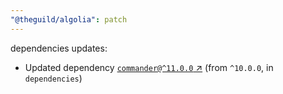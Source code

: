 ```yaml
---
"@theguild/algolia": patch
---
```

dependencies updates:
  - Updated dependency [`commander@^11.0.0` ↗︎](https://www.npmjs.com/package/commander/v/11.0.0) (from `^10.0.0`, in `dependencies`)

